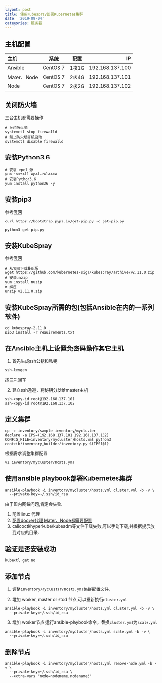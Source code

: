 ```yaml
---
layout: post
title: 使用Kubespray部署Kubernetes集群​
date: '2019-09-04'
categories: 服务器
---
```


## 主机配置

|主机|系统|配置|IP|
|:-|:-:|:-:|-:|
|Ansible|CentOS 7|1核1G|192.168.137.100|
|Mater、Node|CentOS 7|2核4G|192.168.137.101|
|Node|CentOS 7|2核2G|192.168.137.102|

## 关闭防火墙

三台主机都需要操作

```
# 关闭防火墙
systemctl stop firewalld
# 禁止防火墙开机启动
systemctl disable firewalld
```

## 安装Python3.6

```
# 安装 epel 源
yum install epel-release
# 安装Python3.6
yum install python36 -y 
```

## 安装pip3

参考[官网](https://pip.pypa.io/en/stable/installing/)

```
curl https://bootstrap.pypa.io/get-pip.py -o get-pip.py
```

```
python3 get-pip.py
```

## 安装KubeSpray

参考[官网](https://github.com/kubernetes-sigs/kubespray)

```
# 从官网下载最新版
wget https://github.com/kubernetes-sigs/kubespray/archive/v2.11.0.zip
# 安装unzip
yum install nuzip
# 解压
unzip v2.11.0.zip
```

## 安装KubeSpray所需的包(包括Ansible在内的一系列软件)

```
cd kubespray-2.11.0
pip3 install -r requirements.txt
```

## 在Ansible主机上设置免密码操作其它主机

1. 首先生成ssh公钥和私钥

```
ssh-keygen
```

按三次回车.

2. 建立ssh通道，将秘钥分发给master主机

```
ssh-copy-id root@192.168.137.101 
ssh-copy-id root@192.168.137.102 
```

## 定义集群

```
cp -r inventory/sample inventory/mycluster
declare -a IPS=(192.168.137.101 192.168.137.102)
CONFIG_FILE=inventory/mycluster/hosts.yml python3 contrib/inventory_builder/inventory.py ${IPS[@]}
```

根据需求调整集群配置

```
vi inventory/mycluster/hosts.yml
```

## 使用ansible playbook部署Kubernetes集群

```
ansible-playbook -i inventory/mycluster/hosts.yml cluster.yml -b -v \
  --private-key=~/.ssh/id_rsa
```

由于国内网络问题,肯定会失败.
1. 配置linux 代理
2. [配置docker代理,Mater、Node都需要配置](https://www.jermey.cn/2019/08/12/1.html)
3. calicoctl\hyperkube\kubeadm等文件下载失败,可以手动下载,并根据提示放到对应的目录.

## 验证是否安装成功

```
kubectl get no
```

## 添加节点

1. 调整`inventory/mycluster/hosts.yml`集群配置文件.

2. 增加 worker, master or etcd 节点,可以重新执行`cluster.yml`

```
ansible-playbook -i inventory/mycluster/hosts.yml cluster.yml -b -v \
  --private-key=~/.ssh/id_rsa
```

3. 增加 worker节点 运行ansible-playbook命令，替换`cluster.yml`为`scale.yml`

```
ansible-playbook -i inventory/mycluster/hosts.yml scale.yml -b -v \
  --private-key=~/.ssh/id_rsa
```

## 删除节点


```
ansible-playbook -i inventory/mycluster/hosts.yml remove-node.yml -b -v \
  --private-key=~/.ssh/id_rsa \
  --extra-vars "node=nodename,nodename2"
```